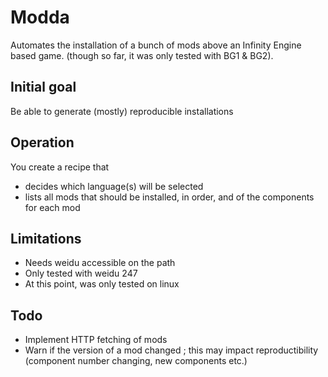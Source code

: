 # Modda

Automates the installation of a bunch of mods above an Infinity Engine based game.
(though so far, it was only tested with BG1 & BG2).

## Initial goal

Be able to generate (mostly) reproducible installations

## Operation

You create a recipe that 
 - decides which language(s) will be selected
 - lists all mods that should be installed, in order, and of the components for each mod

## Limitations

- Needs weidu accessible on the path
- Only tested with weidu 247
- At this point, was only tested on linux

## Todo

- Implement HTTP fetching of mods
- Warn if the version of a mod changed ; this may impact reproductibility (component number changing, new components etc.)
